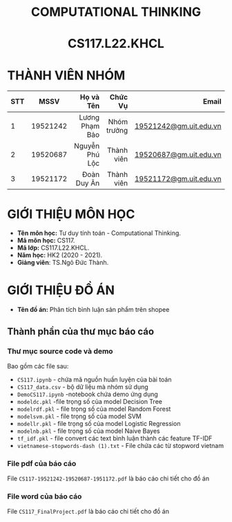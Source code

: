 <h1 align="center"><b>COMPUTATIONAL THINKING</b></h>
<h1 align="center"><b>CS117.L22.KHCL</b></h>

# THÀNH VIÊN NHÓM
| STT    | MSSV          | Họ và Tên              |Chức Vụ    | Email                   |
| ------ |:-------------:| ----------------------:|----------:|-------------------------:
| 1      | 19521242      | Lương Phạm Bảo        |Nhóm trưởng |19521242@gm.uit.edu.vn   |
| 2      | 19520687      | Nguyễn Phú Lộc        |Thành viên  |19520687@gm.uit.edu.vn   |
| 3      | 19521172      | Đoàn Duy Ân           |Thành viên  |19521172@gm.uit.edu.vn   |

# GIỚI THIỆU MÔN HỌC
* **Tên môn học:** Tư duy tính toán - Computational Thinking.
* **Mã môn học:** CS117.
* **Mã lớp:** CS117.L22.KHCL.
* **Năm học:** HK2 (2020 - 2021).
* **Giảng viên**: TS.Ngô Đức Thành.

# GIỚI THIỆU ĐỒ ÁN
* **Tên đồ án:** Phân tích bình luận sản phẩm trên shopee
## Thành phần của thư mục báo cáo
### Thư mục source code và demo
Bao gồm các file sau:
* `CS117.ipynb` - chứa mã nguồn huấn luyện của bài toán
* `CS117_data.csv` - bộ dữ liệu mà nhóm sử dụng
* `DemoCS117.ipynb` -notebook chứa demo ứng dụng
* `modeldc.pkl` -file trọng số của model Decision Tree
* `modelrdf.pkl` - file trọng số của model Random Forest
* `modelsvm.pkl` - file trọng số của model SVM
* `modellr.pkl` - file trọng số của model Logistic Regression
* `modelnb.pkl` - file trọng số của model Naive Bayes
* `tf_idf.pkl` - file convert các text bình luận thành các feature TF-IDF
* `vietnamese-stopwords-dash (1).txt` - File chứa các từ stopword vietnam
### File pdf của báo cáo
File `CS117-19521242-19520687-1951172.pdf` là báo cáo chi tiết cho đồ án
### File word của báo cáo
File `CS117_FinalProject.pdf` là báo cáo chi tiết cho đồ án
